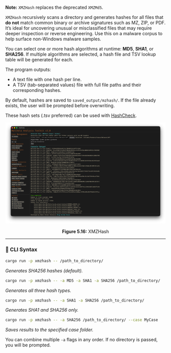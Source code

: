 **Note:** `XMZHash` replaces the deprecated `XMZMd5`.

`XMZHash` recursively scans a directory and generates hashes for all files that **do not** match common binary or archive signatures such as MZ, ZIP, or PDF. It’s ideal for uncovering unusual or misclassified files that may require deeper inspection or reverse engineering. Use this on a malware corpus to help surface non-Windows malware samples.

You can select one or more hash algorithms at runtime: **MD5**, **SHA1**, or **SHA256**. If multiple algorithms are selected, a hash file and TSV lookup table will be generated for each.

The program outputs:
- A text file with one hash per line.
- A TSV (tab-separated values) file with full file paths and their corresponding hashes.

By default, hashes are saved to `saved_output/mzhash/`. If the file already exists, the user will be prompted before overwriting.

These hash sets (.tsv preferred) can be used with [HashCheck](hashcheck.md).

![XMZHash](../images/xmzhash.png)

<p align="center"><strong>Figure 5.16:</strong> XMZHash</p>

---

### 🔧 CLI Syntax

```bash
cargo run -p xmzhash -- /path_to_directory/
```
*Generates SHA256 hashes (default).*

```bash
cargo run -p xmzhash -- -a MD5 -a SHA1 -a SHA256 /path_to_directory/
```
*Generates all three hash types.*

```bash
cargo run -p xmzhash -- -a SHA1 -a SHA256 /path_to_directory/
```
*Generates SHA1 and SHA256 only.*

```bash
cargo run -p xmzhash -- -a SHA256 /path_to_directory/ --case MyCase
```
*Saves results to the specified case folder.*

You can combine multiple `-a` flags in any order. If no directory is passed, you will be prompted.